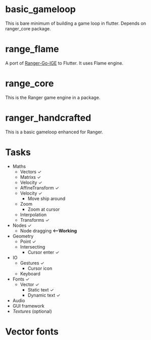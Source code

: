 # basic_gameloop
This is bare minimum of building a game loop in flutter. Depends on ranger_core package.

# range_flame
A port of [Ranger-Go-IGE](https://github.com/wdevore/Ranger-Go-IGE/tree/master) to Flutter. It uses Flame engine.

# range_core
This is the Ranger game engine in a package.

# ranger_handcrafted
This is a basic gameloop enhanced for Ranger.

# Tasks
- Maths
  - Vectors ✓
  - Matrixs ✓
  - Velocity ✓
  - AffineTransform ✓
  - Velocity ✓
    - Move ship around
  - Zoom
    - Zoom at cursor
  - Interpolation
  - Transforms ✓
- Nodes ✓
  - Node dragging  **<--Working**
- Geometry
  - Point ✓
  - Intersecting
    - Cursor enter ✓
- IO
  - Gestures ✓
    - Cursor icon
  - Keyboard
- Fonts ✓
  - Vector ✓
    - Static text ✓
    - Dynamic text ✓
- Audio
- GUI framework
- *Textures* (optional)

# Vector fonts
